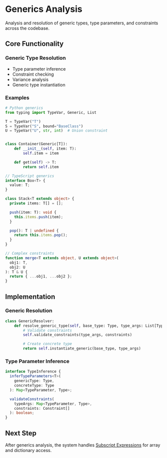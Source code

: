 # Generics Analysis

Analysis and resolution of generic types, type parameters, and constraints across the codebase.

## Core Functionality

### Generic Type Resolution

- Type parameter inference
- Constraint checking
- Variance analysis
- Generic type instantiation

### Examples

```python
# Python generics
from typing import TypeVar, Generic, List

T = TypeVar("T")
S = TypeVar("S", bound="BaseClass")
U = TypeVar("U", str, int)  # Union constraint


class Container(Generic[T]):
    def __init__(self, item: T):
        self.item = item

    def get(self) -> T:
        return self.item
```

```typescript
// TypeScript generics
interface Box<T> {
  value: T;
}

class Stack<T extends object> {
  private items: T[] = [];

  push(item: T): void {
    this.items.push(item);
  }

  pop(): T | undefined {
    return this.items.pop();
  }
}

// Complex constraints
function merge<T extends object, U extends object>(
  obj1: T,
  obj2: U
): T & U {
  return { ...obj1, ...obj2 };
}
```

## Implementation

### Generic Resolution

```python
class GenericResolver:
    def resolve_generic_type(self, base_type: Type, type_args: List[Type], constraints: List[Constraint]) -> Type:
        # Validate constraints
        self.validate_constraints(type_args, constraints)

        # Create concrete type
        return self.instantiate_generic(base_type, type_args)
```

### Type Parameter Inference

```typescript
interface TypeInference {
  inferTypeParameters<T>(
    genericType: Type,
    concreteType: Type
  ): Map<TypeParameter, Type>;

  validateConstraints(
    typeArgs: Map<TypeParameter, Type>,
    constraints: Constraint[]
  ): boolean;
}
```

## Next Step

After generics analysis, the system handles [Subscript Expressions](./G.%20Subscript%20Expression.md) for array and dictionary access.

